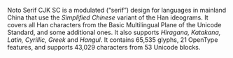 Noto Serif CJK SC is a modulated (“serif”) design for languages in mainland China that use the _Simplified Chinese_ variant of the Han ideograms. It covers all Han characters from the Basic Multilingual Plane of the Unicode Standard, and some additional ones. It also supports _Hiragana, Katakana, Latin, Cyrillic, Greek_ and _Hangul_. It contains 65,535 glyphs, 21 OpenType features, and supports 43,029 characters from 53 Unicode blocks.
